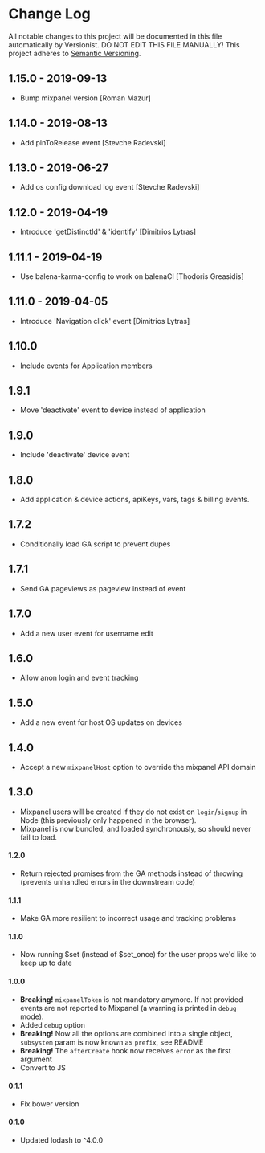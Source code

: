 # Change Log

All notable changes to this project will be documented in this file
automatically by Versionist. DO NOT EDIT THIS FILE MANUALLY!
This project adheres to [Semantic Versioning](http://semver.org/).

## 1.15.0 - 2019-09-13

* Bump mixpanel version [Roman Mazur]

## 1.14.0 - 2019-08-13

* Add pinToRelease event [Stevche Radevski]

## 1.13.0 - 2019-06-27

* Add os config download log event [Stevche Radevski]

## 1.12.0 - 2019-04-19

* Introduce 'getDistinctId' & 'identify' [Dimitrios Lytras]

## 1.11.1 - 2019-04-19

* Use balena-karma-config to work on balenaCI [Thodoris Greasidis]

## 1.11.0 - 2019-04-05

* Introduce 'Navigation click' event [Dimitrios Lytras]

## 1.10.0

* Include events for Application members

## 1.9.1

* Move 'deactivate' event to device instead of application

## 1.9.0

* Include 'deactivate' device event

## 1.8.0

* Add application & device actions, apiKeys, vars, tags & billing events.

## 1.7.2

* Conditionally load GA script to prevent dupes

## 1.7.1

* Send GA pageviews as pageview instead of event

## 1.7.0

* Add a new user event for username edit

## 1.6.0

* Allow anon login and event tracking

## 1.5.0

* Add a new event for host OS updates on devices

## 1.4.0

* Accept a new `mixpanelHost` option to override the mixpanel API domain

## 1.3.0

* Mixpanel users will be created if they do not exist on `login`/`signup` in Node (this previously only happened in the browser).
* Mixpanel is now bundled, and loaded synchronously, so should never fail to load.

#### 1.2.0

* Return rejected promises from the GA methods instead of throwing (prevents unhandled errors in the downstream code)

#### 1.1.1

* Make GA more resilient to incorrect usage and tracking problems

#### 1.1.0

* Now running $set (instead of $set_once) for the user props we'd like to keep up to date

#### 1.0.0

* **Breaking!** `mixpanelToken` is not mandatory anymore. If not provided events are not reported to Mixpanel (a warning is printed in `debug` mode).
* Added `debug` option
* **Breaking!** Now all the options are combined into a single object, `subsystem` param is now known as `prefix`, see README
* **Breaking!** The `afterCreate` hook now receives `error` as the first argument
* Convert to JS

#### 0.1.1

* Fix bower version

#### 0.1.0

* Updated lodash to ^4.0.0
